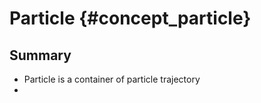 Particle {#concept_particle}
===================================
## Summary
- Particle is a container of particle trajectory
- 